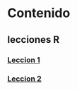 # Contenido

## lecciones R
### [Leccion 1](lessons/lesson1/main.rmd)
### [Leccion 2](lessons/lesson2/main.rmd)
